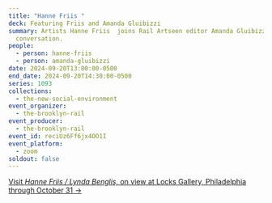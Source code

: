 ```yaml
---
title: "Hanne Friis "
deck: Featuring Friis and Amanda Gluibizzi
summary: Artists Hanne Friis  joins Rail Artseen editor Amanda Gluibizzi for a
  conversation.
people:
  - person: hanne-friis
  - person: amanda-gluibizzi
date: 2024-09-20T13:00:00-0500
end_date: 2024-09-20T14:30:00-0500
series: 1093
collections:
  - the-new-social-environment
event_organizer:
  - the-brooklyn-rail
event_producer:
  - the-brooklyn-rail
event_id: reciUz6Ff6jx4OO1I
event_platform:
  - zoom
soldout: false
---
```

[V﻿isit *Hanne Friis / Lynda Benglis,* on view at Locks Gallery, Philadelphia through October 31 →](https://www.locksgallery.com/exhibitions/hanne-friis-lynda-benglis)